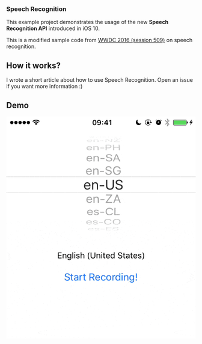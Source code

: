 ### Speech Recognition

This example project demonstrates the usage of the new **Speech Recognition API** introduced in iOS 10. 

This is a modified sample code from [WWDC 2016 (session 509)](https://developer.apple.com/videos/play/wwdc2016/509) on speech recognition.

## How it works?

I wrote a short article about how to use Speech Recognition.
Open an issue if you want more information :)

## Demo

![](https://github.com/gaelfoppolo/SpeakToMe/raw/master/speak_to_me.gif)

